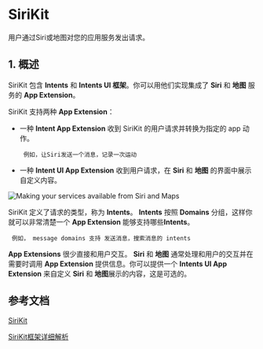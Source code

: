 # SiriKit

用户通过Siri或地图对您的应用服务发出请求。

## 1. 概述

SiriKit 包含 **Intents** 和 **Intents UI 框架**。你可以用他们实现集成了 **Siri** 和 **地图** 服务的 **App Extension**。

SiriKit 支持两种 **App Extension**：

- 一种 **Intent App Extension** 收到 SiriKit 的用户请求并转换为指定的 app 动作。 

       例如，让Siri发送一个消息，记录一次运动


- 一种 **Intent UI App Extension** 收到用户请求，在 **Siri** 和 **地图** 的界面中展示自定义内容。


![Making your services available from Siri and Maps](https://pic.existorlive.cn/%E6%88%AA%E5%B1%8F2020-12-27%20%E4%B8%8B%E5%8D%8810.55.57.png)


SiriKit 定义了请求的类型，称为 **Intents**。
**Intents** 按照 **Domains** 分组，这样你就可以非常清楚一个 **App Extension** 能够支持哪些**Intents**。

     例如， message domains 支持 发送消息，搜索消息的 intents

**App Extensions** 很少直接和用户交互。 **Siri** 和 **地图** 通常处理和用户的交互并在需要时调用 **App Extension** 提供信息。你可以提供一个 **Intents UI App Extension** 来自定义 **Siri** 和 **地图**展示的内容，这是可选的。

## 参考文档

[SiriKit](https://developer.apple.com/documentation/sirikit)


[SiriKit框架详细解析](https://www.jianshu.com/p/33edaa92583e)